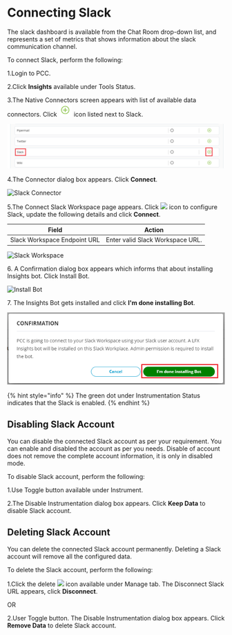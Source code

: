 # Connecting Slack

The slack dashboard is available from the Chat Room drop-down list, and represents a set of metrics that shows information about the slack communication channel.

To connect Slack, perform the following:

1.Login to PCC.

2.Click **Insights** available under Tools Status.

3.The Native Connectors screen appears with list of available data connectors. Click ![](../../../.gitbook/assets/Connect.png) icon listed next to Slack.

![Slack](../../../.gitbook/assets/Slack.png)

4.The Connector dialog box appears. Click **Connect**.

![Slack Connector](../../../.gitbook/assets/Slack\_Cont.png)

5.The Connect Slack Workspace page appears. Click ![](<../../../.gitbook/assets/Con\_Icon (1).png>) icon to configure Slack, update the following details and click **Connect**.

| Field                        | Action                           |
| ---------------------------- | -------------------------------- |
| Slack Workspace Endpoint URL | Enter valid Slack Workspace URL. |

![Slack Workspace](../../../.gitbook/assets/Slack\_Workspace.png)

6\. A Confirmation dialog box appears which informs that about installing Insights bot. Click Install Bot.

![Install Bot](../../../.gitbook/assets/Install\_Bot.png)

7\. The Insights Bot gets installed and click **I'm done installing Bot**.

![Installation Complete](../../../.gitbook/assets/Done.png)

{% hint style="info" %}
The green dot under Instrumentation Status indicates that the Slack is enabled.
{% endhint %}

## Disabling Slack Account

You can disable the connected Slack account as per your requirement. You can enable and disabled the account as per you needs. Disable of account does not remove the complete account information, it is only in disabled mode.

To disable Slack account, perform the following:

1.Use Toggle button available under Instrument.

2.The Disable Instrumentation dialog box appears. Click **Keep Data** to disable Slack account.

## Deleting Slack Account

You can delete the connected Slack account permanently. Deleting a Slack account will remove all the configured data.

To delete the Slack account, perform the following:

1.Click the delete ![](../../../.gitbook/assets/Delete\_Icon.png) icon available under Manage tab. The Disconnect Slack URL appears, click **Disconnect**.

OR

2.User Toggle button. The Disable Instrumentation dialog box appears. Click **Remove Data** to delete Slack account.
